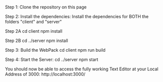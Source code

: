 Step 1: Clone the repository on this page

Step 2: Install the dependencies:
Install the dependencies for BOTH the folders "client" and "server"

Step 2A
cd client
npm install

Step 2B
cd ../server
npm install

Step 3: Build the WebPack
cd client
npm run build

Step 4: Start the Server:
cd ../server
npm start

You should now be able to access the fully working Text Editor at your Local Address of 3000: http://localhost:3000/
